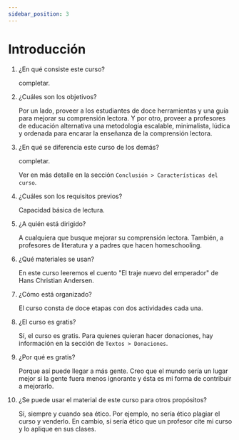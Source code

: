 ```yaml
---
sidebar_position: 3
---
```


# Introducción

1. ¿En qué consiste este curso?

    completar.

2. ¿Cuáles son los objetivos?

    Por un lado, proveer a los estudiantes de doce herramientas y una guía para mejorar su comprensión lectora. Y por otro, proveer a profesores de educación alternativa una metodología escalable, minimalista, lúdica y ordenada para encarar la enseñanza de la comprensión lectora.

3. ¿En qué se diferencia este curso de los demás?

    completar.

    Ver en más detalle en la sección `Conclusión > Características del curso`.

4. ¿Cuáles son los requisitos previos?

    Capacidad básica de lectura.

5. ¿A quién está dirigido?

    A cualquiera que busque mejorar su comprensión lectora. También, a profesores de literatura y a padres que hacen homeschooling.

6. ¿Qué materiales se usan?

    En este curso leeremos el cuento "El traje nuevo del emperador" de Hans Christian Andersen.

7. ¿Cómo está organizado?

    El curso consta de doce etapas con dos actividades cada una.

8. ¿El curso es gratis?

    Sí, el curso es gratis. Para quienes quieran hacer donaciones, hay información en la sección de `Textos > Donaciones`.

9. ¿Por qué es gratis?

    Porque así puede llegar a más gente. Creo que el mundo sería un lugar mejor si la gente fuera menos ignorante y ésta es mi forma de contribuir a mejorarlo.

10. ¿Se puede usar el material de este curso para otros propósitos?

    Sí, siempre y cuando sea ético. Por ejemplo, no sería ético plagiar el curso y venderlo. En cambio, sí sería ético que un profesor cite mi curso y lo aplique en sus clases.
